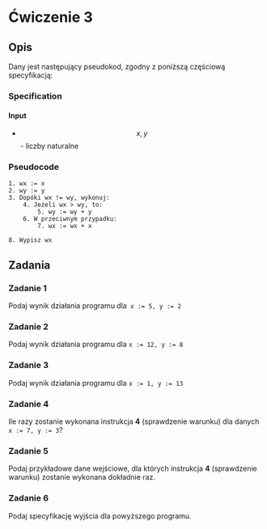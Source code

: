 # Ćwiczenie 3

## Opis

Dany jest następujący pseudokod, zgodny z poniższą częściową specyfikacją:

### Specification

#### Input

* $$x, y$$ - liczby naturalne

### Pseudocode

```
1. wx := x
2. wy := y
3. Dopóki wx != wy, wykonuj:
    4. Jeżeli wx > wy, to: 
        5. wy := wy + y
    6. W przeciwnym przypadku:
        7. wx := wx + x
        
8. Wypisz wx
```

## Zadania

### Zadanie 1

Podaj wynik działania programu dla` x := 5, y := 2`

### Zadanie 2

Podaj wynik działania programu dla `x := 12, y := 8`

### Zadanie 3

Podaj wynik działania programu dla `x := 1, y := 13`

### Zadanie 4

Ile razy zostanie wykonana instrukcja **4** (sprawdzenie warunku) dla danych `x := 7, y := 3`?

### Zadanie 5

Podaj przykładowe dane wejściowe, dla których instrukcja **4** (sprawdzenie warunku) zostanie wykonana dokładnie raz.

### Zadanie 6

Podaj specyfikację wyjścia dla powyższego programu.